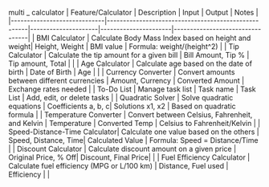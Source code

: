 multi _ calculator
| Feature/Calculator          | Description                                         | Input               | Output               | Notes                          |
|-----------------------------|-----------------------------------------------------|---------------------|----------------------|---------------------------------|
| BMI Calculator               | Calculate Body Mass Index based on height and weight| Height, Weight      | BMI value            | Formula: weight/(height^2)      |
| Tip Calculator               | Calculate the tip amount for a given bill           | Bill Amount, Tip %  | Tip amount, Total    |                                |
| Age Calculator               | Calculate age based on the date of birth            | Date of Birth       | Age                  |                                |
| Currency Converter           | Convert amounts between different currencies        | Amount, Currency    | Converted Amount     | Exchange rates needed          |
| To-Do List                   | Manage task list                                    | Task name           | Task List            | Add, edit, or delete tasks      |
| Quadratic Solver             | Solve quadratic equations                          | Coefficients a, b, c| Solutions x1, x2     | Based on quadratic formula      |
| Temperature Converter        | Convert between Celsius, Fahrenheit, and Kelvin     | Temperature         | Converted Temp       | Celsius to Fahrenheit/Kelvin    |
| Speed-Distance-Time Calculator| Calculate one value based on the others            | Speed, Distance, Time| Calculated Value     | Formula: Speed = Distance/Time  |
| Discount Calculator          | Calculate discount amount on a given price          | Original Price, % Off| Discount, Final Price|                                |
| Fuel Efficiency Calculator   | Calculate fuel efficiency (MPG or L/100 km)         | Distance, Fuel used | Efficiency           |                                |

